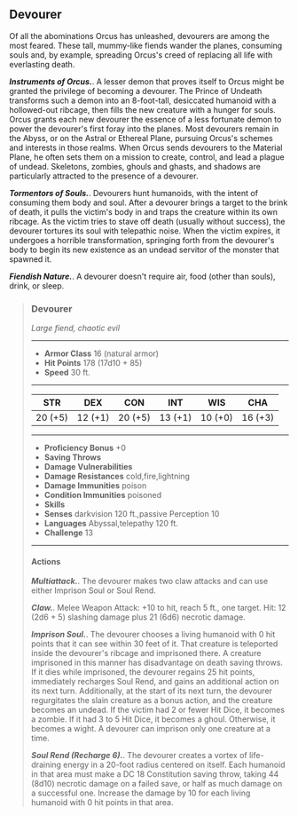 ## Devourer
Of all the abominations Orcus has unleashed, devourers are among the most feared. These tall, mummy-like fiends wander the planes, consuming souls and, by example, spreading Orcus's creed of replacing all life with everlasting death.

***Instruments of Orcus.***. A lesser demon that proves itself to Orcus might be granted the privilege of becoming a devourer. The Prince of Undeath transforms such a demon into an 8-foot-tall, desiccated humanoid with a hollowed-out ribcage, then fills the new creature with a hunger for souls. Orcus grants each new devourer the essence of a less fortunate demon to power the devourer's first foray into the planes. Most devourers remain in the Abyss, or on the Astral or Ethereal Plane, pursuing Orcus's schemes and interests in those realms. When Orcus sends devourers to the Material Plane, he often sets them on a mission to create, control, and lead a plague of undead. Skeletons, zombies, ghouls and ghasts, and shadows are particularly attracted to the presence of a devourer.

***Tormentors of Souls.***. Devourers hunt humanoids, with the intent of consuming them body and soul. After a devourer brings a target to the brink of death, it pulls the victim's body in and traps the creature within its own ribcage. As the victim tries to stave off death (usually without success), the devourer tortures its soul with telepathic noise. When the victim expires, it undergoes a horrible transformation, springing forth from the devourer's body to begin its new existence as an undead servitor of the monster that spawned it.

***Fiendish Nature.***. A devourer doesn't require air, food (other than souls), drink, or sleep.

>### Devourer
>*Large fiend, chaotic evil*
>___
>- **Armor Class** 16 (natural armor)
>- **Hit Points** 178 (17d10 + 85)
>- **Speed** 30 ft.
>___
>|**STR**|**DEX**|**CON**|**INT**|**WIS**|**CHA**|
>|:---:|:---:|:---:|:---:|:---:|:---:|
>|20 (+5)|12 (+1)|20 (+5)|13 (+1)|10 (+0)|16 (+3)|
>
>___
>- **Proficiency Bonus** +0
>- **Saving Throws** 
>- **Damage Vulnerabilities** 
>- **Damage Resistances** cold,fire,lightning
>- **Damage Immunities** poison
>- **Condition Immunities** poisoned
>- **Skills** 
>- **Senses** darkvision 120 ft.,passive Perception 10
>- **Languages** Abyssal,telepathy 120 ft.
>- **Challenge** 13
>___
>#### Actions
>***Multiattack.***. The devourer makes two claw attacks and can use either Imprison Soul or Soul Rend.
>
>***Claw.***. Melee Weapon Attack: +10 to hit, reach 5 ft., one target. Hit: 12 (2d6 + 5) slashing damage plus 21 (6d6) necrotic damage.
>
>***Imprison Soul.***. The devourer chooses a living humanoid with 0 hit points that it can see within 30 feet of it. That creature is teleported inside the devourer's ribcage and imprisoned there. A creature imprisoned in this manner has disadvantage on death saving throws. If it dies while imprisoned, the devourer regains 25 hit points, immediately recharges Soul Rend, and gains an additional action on its next turn. Additionally, at the start of its next turn, the devourer regurgitates the slain creature as a bonus action, and the creature becomes an undead. If the victim had 2 or fewer Hit Dice, it becomes a zombie. If it had 3 to 5 Hit Dice, it becomes a ghoul. Otherwise, it becomes a wight. A devourer can imprison only one creature at a time.
>
>***Soul Rend (Recharge 6).***. The devourer creates a vortex of life-draining energy in a 20-foot radius centered on itself. Each humanoid in that area must make a DC 18 Constitution saving throw, taking 44 (8d10) necrotic damage on a failed save, or half as much damage on a successful one. Increase the damage by 10 for each living humanoid with 0 hit points in that area.
>
